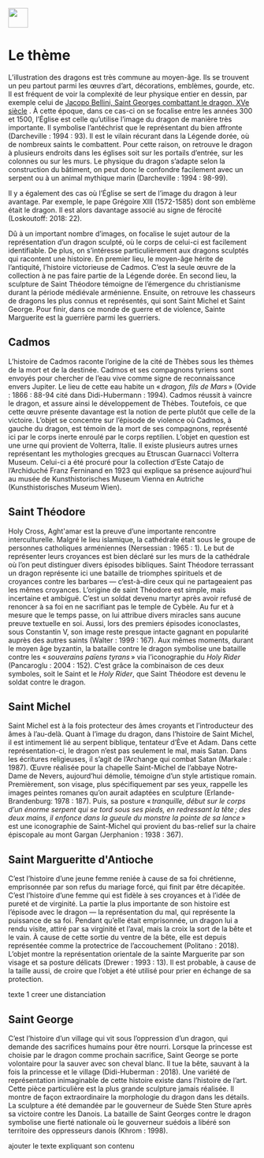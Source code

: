 <a href="https://juncture-digital.org"><img src="https://raw.githubusercontent.com/digitalArtHistory/recits-numeriques/main/images/btn_juncture.svg" style="height:40px"></a>

<param ve-config 
       title="Le dragon des légendes" 
       banner="https://github.com/digitalArtHistory/recits-numeriques/blob/main/10/Sans%20titre(1).png?raw=true" 
       layout="vertical">

# Le thème

L’illustration des dragons est très commune au moyen-âge. Ils se trouvent un peu partout parmi les œuvres d’art, décorations, emblèmes, gourde, etc. Il est fréquent de voir la complexité de leur physique entier en dessin, par exemple celui de [Jacopo Bellini, Saint Georges combattant le dragon, XVe siècle](https://collections.louvre.fr/en/ark:/53355/cl020113220) . À cette époque, dans ce cas-ci on se focalise entre les années 300 et 1500, l’Église est celle qu’utilise l’image du dragon de manière très importante. Il symbolise l’antéchrist que le représentant du bien affronte (Darcheville : 1994 : 93). Il est le vilain récurant dans la Légende dorée, où de nombreux saints le combattent. Pour cette raison, on retrouve le dragon à plusieurs endroits dans les églises soit sur les portails d’entrée, sur les colonnes ou sur les murs. Le physique du dragon s’adapte selon la construction du bâtiment, on peut donc le confondre facilement avec un serpent ou à un animal mythique marin (Darcheville : 1994 : 98-99). 
<param ve-image
       url="https://github.com/digitalArtHistory/recits-numeriques/blob/main/10/IMG_5627.jpg?raw=true"
       Titre="Évolution physique de la représentation du dragon"/>
       
Il y a également des cas où l’Église se sert de l’image du dragon à leur avantage. Par exemple, le pape Grégoire XIII (1572-1585) dont son emblème était le dragon. Il est alors davantage associé au signe de férocité (Loskoutoff: 2018: 22).
<param ve-image
       url="https://github.com/digitalArtHistory/recits-numeriques/blob/main/10/IMG_5627.jpg?raw=true"
       Titre="Évolution physique de la représentation du dragon"/>
       
Dû à un important nombre d’images, on focalise le sujet autour de la représentation d’un dragon sculpté, où le corps de celui-ci est facilement identifiable. De plus, on s’intéresse particulièrement aux dragons sculptés qui racontent une histoire. En premier lieu, le moyen-âge hérite de l’antiquité, l’histoire victorieuse de Cadmos. C’est la seule œuvre de la collection à ne pas faire partie de la Légende dorée. En second lieu, la sculpture de Saint Théodore témoigne de l’émergence du christianisme durant la période médiévale arménienne. Ensuite, on retrouve les chasseurs de dragons les plus connus et représentés, qui sont Saint Michel et Saint George. Pour finir, dans ce monde de guerre et de violence, Sainte Marguerite est la guerrière parmi les guerriers.
<param ve-image
       url="https://github.com/digitalArtHistory/recits-numeriques/blob/main/10/IMG_5627.jpg?raw=true"
       Titre="Évolution physique de la représentation du dragon"/>


## Cadmos

L’histoire de Cadmos raconte l’origine de la cité de Thèbes sous les thèmes de la mort et de la destinée. Cadmos et ses compagnons tyriens sont envoyés pour chercher de l’eau vive comme signe de reconnaissance envers Jupiter. Le lieu de cette eau habite un « *dragon, fils de Mars* » (Ovide : 1866 : 88-94 cité dans Didi-Hubermann : 1994). Cadmos réussit à vaincre le dragon, et assure ainsi le développement de Thèbes. Toutefois, ce que cette œuvre présente davantage est la notion de perte plutôt que celle de la victoire. L’objet se concentre sur l’épisode de violence où Cadmos, à gauche du dragon, est témoin de la mort de ses compagnons, représenté ici par le corps inerte enroulé par le corps reptilien. 
L’objet en question est une urne qui provient de Volterra, Italie. Il existe plusieurs autres urnes représentant les mythologies grecques au Etruscan Guarnacci Volterra Museum. Celui-ci a été procuré pour la collection d’Este Catajo de l’Archiduché Franz Ferninand en 1923 qui explique sa présence aujourd’hui au musée de Kunsthistorisches Museum Vienna en Autriche (Kunsthistorisches Museum Wien). 
<param ve-graphic
 url= "https://github.com/digitalArtHistory/recits-numeriques/blob/main/10/ANSA_I_1045_a_01.jpg?raw=true"
 titre="La Bataille de Cadmos et le dragon"/>


## Saint Théodore

Holy Cross, Aght'amar est la preuve d’une importante rencontre interculturelle. Malgré le lieu islamique, la cathédrale était sous le groupe de personnes catholiques arméniennes (Nersessian : 1965 : 1). Le but de représenter leurs croyances est bien déclaré sur les murs de la cathédrale où l’on peut distinguer divers épisodes bibliques. Saint Théodore terrassant un dragon représente ici une bataille de triomphes spirituels et de croyances contre les barbares — c’est-à-dire ceux qui ne partageaient pas les mêmes croyances.
L’origine de saint Théodore est simple, mais incertaine et ambiguë. C’est un soldat devenu martyr après avoir refusé de renoncer à sa foi en ne sacrifiant pas le temple de Cybèle. Au fur et à mesure que le temps passe, on lui attribue divers miracles sans aucune preuve textuelle en soi. Aussi, lors des premiers épisodes iconoclastes, sous Constantin V, son image reste presque intacte gagnant en popularité auprès des autres saints (Walter : 1999 : 167). Aux mêmes moments, durant le moyen âge byzantin, la bataille contre le dragon symbolise une bataille contre les « *souverains païens tyrans* » via l’iconographie du *Holy Rider* (Pancaroglu : 2004 : 152). C’est grâce la combinaison de ces deux symboles, soit le Saint et le *Holy Rider*, que Saint Théodore est devenu le soldat contre le dragon. 
<param ve-graphic
       url="https://github.com/digitalArtHistory/recits-numeriques/blob/main/10/Akdamar-Saint_Theodore.jpg?raw=true"
       Titre="Saint Théodore terrassant le dragon"/>



## Saint Michel

Saint Michel est à la fois protecteur des âmes croyants et l’introducteur des âmes à l’au-delà. Quant à l’image du dragon, dans l’histoire de Saint Michel, il est intimement lié au serpent biblique, tentateur d’Ève et Adam. Dans cette représentation-ci, le dragon n’est pas seulement le mal, mais Satan. Dans les écritures religieuses, il s’agit de l’Archange qui combat Satan (Markale : 1987).
Œuvre réalisée pour la chapelle Saint-Michel de l’abbaye Notre-Dame de Nevers, aujourd’hui démolie, témoigne d’un style artistique romain. Premièrement, son visage, plus spécifiquement par ses yeux, rappelle les images peintes romanes qu’on aurait adaptées en sculpture (Erlande-Brandenburg: 1978 : 187). Puis, sa posture « *tranquille, début sur le corps d’un énorme serpent qui se tord sous ses pieds, en redressant la tête ; des deux mains, il enfonce dans la gueule du monstre la pointe de sa lance* » est une iconographie de Saint-Michel qui provient du bas-relief sur la chaire épiscopale au mont Gargan (Jerphanion : 1938 : 367).
<param ve-image
       url="https://github.com/digitalArtHistory/recits-numeriques/blob/main/10/0000328220_OG.JPG?raw=true"
       titre="Partie centrale d'un tympan: Saint Michel terrassant le dragon"/>

## Saint Margueritte d'Antioche

C’est l’histoire d’une jeune femme reniée à cause de sa foi chrétienne, emprisonnée par son refus du mariage forcé, qui finit par être décapitée. C’est l’histoire d’une femme qui est fidèle à ses croyances et à l’idée de pureté et de virginité. La partie la plus importante de son histoire est l’épisode avec le dragon — la représentation du mal, qui représente la puissance de sa foi. Pendant qu’elle était emprisonnée, un dragon lui a rendu visite, attiré par sa virginité et l’aval, mais la croix la sort de la bête et le vain. À cause de cette sortie du ventre de la bête, elle est depuis représentée comme la protectrice de l’accouchement (Politano : 2018).
L’objet montre la représentation orientale de la sainte Marguerite par son visage et sa posture délicats (Drewer : 1993 : 13). Il est probable, à cause de la taille aussi, de croire que l’objet a été utilisé pour prier en échange de sa protection.

<param ve-image
    url="https://images.metmuseum.org/CRDImages/md/original/DP144443.jpg"/>
texte 1
creer une distanciation


## Saint George

C’est l’histoire d’un village qui vit sous l’oppression d’un dragon, qui demande des sacrifices humains pour être nourri. Lorsque la princesse est choisie par le dragon comme prochain sacrifice, Saint George se porte volontaire pour la sauver avec son cheval blanc. Il tue la bête, sauvant à la fois la princesse et le village (Didi-Huberman : 2018).
Une variété de représentation inimaginable de cette histoire existe dans l’histoire de l’art. Cette pièce particulière est la plus grande sculpture jamais réalisée. Il montre de façon extraordinaire la morphologie du dragon dans les détails. La sculpture a été demandée par le gouverneur de Suède Sten Sture après sa victoire contre les Danois. La bataille de Saint Georges contre le dragon symbolise une fierté nationale où le gouverneur suédois a libéré son territoire des oppresseurs danois (Khrom : 1998).
<param ve-image
    manifest="https://wd-image-positions.toolforge.org/iiif/Q10661353/P18/manifest.json"/>
ajouter le texte expliquant son contenu
